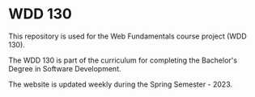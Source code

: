 # WDD 130
This repository is used for the Web Fundamentals course project (WDD 130).

The WDD 130 is part of the curriculum for completing the Bachelor's Degree in Software Development.

The website is updated weekly during the Spring Semester - 2023.
